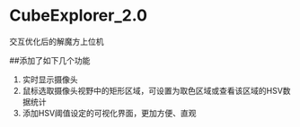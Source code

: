 # CubeExplorer_2.0
交互优化后的解魔方上位机

##添加了如下几个功能
1. 实时显示摄像头
2. 鼠标选取摄像头视野中的矩形区域，可设置为取色区域或查看该区域的HSV数据统计
3. 添加HSV阈值设定的可视化界面，更加方便、直观

